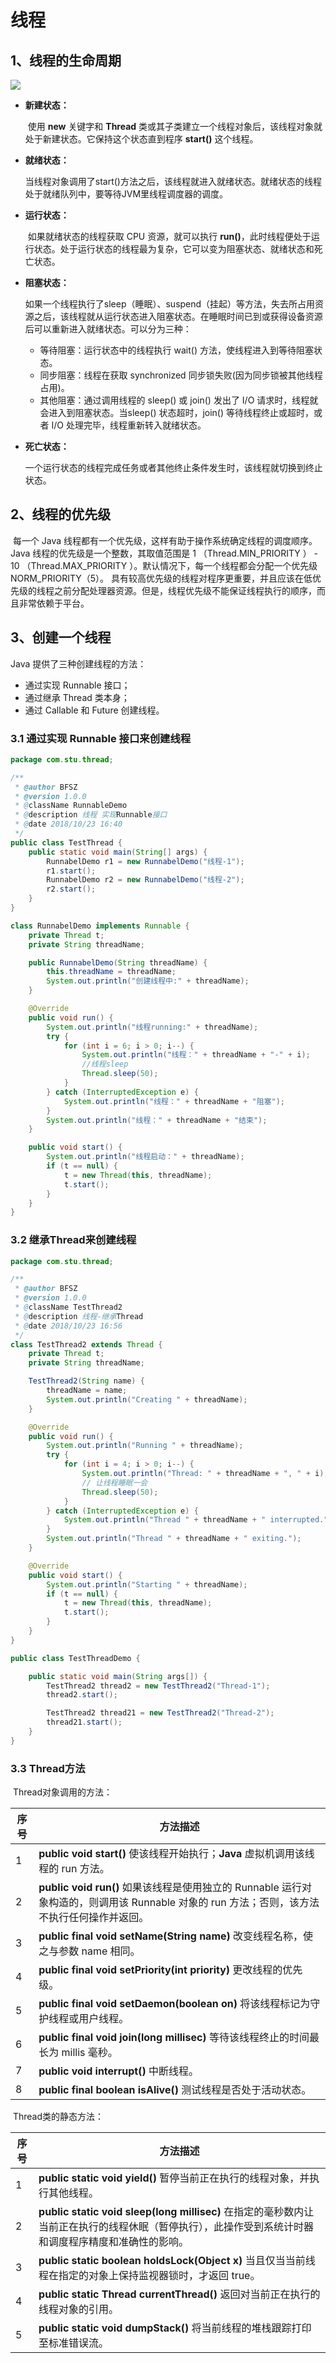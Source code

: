 # 线程

## 1、线程的生命周期 

![](https://github.com/bfsz/JavaText/blob/master/src/com/images/%E7%BA%BF%E7%A8%8B.jpg)

- **新建状态：**

  ​	使用 **new** 关键字和 **Thread** 类或其子类建立一个线程对象后，该线程对象就处于新建状态。它保持这个状态直到程序 **start()** 这个线程。

- **就绪状态：**

  ​     	当线程对象调用了start()方法之后，该线程就进入就绪状态。就绪状态的线程处于就绪队列中，要等待JVM里线程调度器的调度。

- **运行状态：**

  ​	如果就绪状态的线程获取 CPU 资源，就可以执行 **run()**，此时线程便处于运行状态。处于运行状态的线程最为复杂，它可以变为阻塞状态、就绪状态和死亡状态。

- **阻塞状态：**

  ​	如果一个线程执行了sleep（睡眠）、suspend（挂起）等方法，失去所占用资源之后，该线程就从运行状态进入阻塞状态。在睡眠时间已到或获得设备资源后可以重新进入就绪状态。可以分为三种：  

  - 等待阻塞：运行状态中的线程执行 wait() 方法，使线程进入到等待阻塞状态。 
  - 同步阻塞：线程在获取 synchronized 同步锁失败(因为同步锁被其他线程占用)。 
  - 其他阻塞：通过调用线程的 sleep() 或 join() 发出了 I/O 请求时，线程就会进入到阻塞状态。当sleep() 状态超时，join() 等待线程终止或超时，或者 I/O 处理完毕，线程重新转入就绪状态。

- **死亡状态：**

  ​	一个运行状态的线程完成任务或者其他终止条件发生时，该线程就切换到终止状态。

## 2、线程的优先级

​	每一个 Java 线程都有一个优先级，这样有助于操作系统确定线程的调度顺序。Java 线程的优先级是一个整数，其取值范围是 1 （Thread.MIN_PRIORITY ） - 10 （Thread.MAX_PRIORITY ）。默认情况下，每一个线程都会分配一个优先级 NORM_PRIORITY（5）。 具有较高优先级的线程对程序更重要，并且应该在低优先级的线程之前分配处理器资源。但是，线程优先级不能保证线程执行的顺序，而且非常依赖于平台。

## 3、创建一个线程

Java 提供了三种创建线程的方法：

-  通过实现 Runnable 接口；
-  通过继承  Thread 类本身；
- 通过 Callable 和 Future 创建线程。

###  3.1 通过实现 Runnable 接口来创建线程

```java
package com.stu.thread;

/**
 * @author BFSZ
 * @version 1.0.0
 * @className RunnableDemo
 * @description 线程 实现Runnable接口
 * @date 2018/10/23 16:40
 */
public class TestThread {
    public static void main(String[] args) {
        RunnabelDemo r1 = new RunnabelDemo("线程-1");
        r1.start();
        RunnabelDemo r2 = new RunnabelDemo("线程-2");
        r2.start();
    }
}

class RunnabelDemo implements Runnable {
    private Thread t;
    private String threadName;

    public RunnabelDemo(String threadName) {
        this.threadName = threadName;
        System.out.println("创建线程中:" + threadName);
    }

    @Override
    public void run() {
        System.out.println("线程running:" + threadName);
        try {
            for (int i = 6; i > 0; i--) {
                System.out.println("线程：" + threadName + "-" + i);
                //线程sleep
                Thread.sleep(50);
            }
        } catch (InterruptedException e) {
            System.out.println("线程：" + threadName + "阻塞");
        }
        System.out.println("线程：" + threadName + "结束");
    }

    public void start() {
        System.out.println("线程启动：" + threadName);
        if (t == null) {
            t = new Thread(this, threadName);
            t.start();
        }
    }
}

```



###  3.2 继承Thread来创建线程

```java
package com.stu.thread;

/**
 * @author BFSZ
 * @version 1.0.0
 * @className TestThread2
 * @description 线程-继承Thread
 * @date 2018/10/23 16:56
 */
class TestThread2 extends Thread {
    private Thread t;
    private String threadName;

    TestThread2(String name) {
        threadName = name;
        System.out.println("Creating " + threadName);
    }

    @Override
    public void run() {
        System.out.println("Running " + threadName);
        try {
            for (int i = 4; i > 0; i--) {
                System.out.println("Thread: " + threadName + ", " + i);
                // 让线程睡眠一会
                Thread.sleep(50);
            }
        } catch (InterruptedException e) {
            System.out.println("Thread " + threadName + " interrupted.");
        }
        System.out.println("Thread " + threadName + " exiting.");
    }

    @Override
    public void start() {
        System.out.println("Starting " + threadName);
        if (t == null) {
            t = new Thread(this, threadName);
            t.start();
        }
    }
}

public class TestThreadDemo {

    public static void main(String args[]) {
        TestThread2 thread2 = new TestThread2("Thread-1");
        thread2.start();

        TestThread2 thread21 = new TestThread2("Thread-2");
        thread21.start();
    }
}

```

### 3.3 Thread方法

​	Thread对象调用的方法：

| **序号** | **方法描述**                                                 |
| -------- | ------------------------------------------------------------ |
| 1        | **public void start()**  使该线程开始执行；**Java** 虚拟机调用该线程的 run 方法。 |
| 2        | **public void run()**  	如果该线程是使用独立的 Runnable 运行对象构造的，则调用该 Runnable 对象的 run 方法；否则，该方法不执行任何操作并返回。 |
| 3        | **public final void setName(String name)**  改变线程名称，使之与参数 name 相同。 |
| 4        | **public final void setPriority(int priority)**  更改线程的优先级。 |
| 5        | **public final void setDaemon(boolean on)**  将该线程标记为守护线程或用户线程。 |
| 6        | **public final void join(long millisec)**  等待该线程终止的时间最长为 millis 毫秒。 |
| 7        | **public void interrupt()** 中断线程。                       |
| 8        | **public final boolean isAlive()** 测试线程是否处于活动状态。 |

​	Thread类的静态方法：

| **序号** | **方法描述**                                                 |
| -------- | ------------------------------------------------------------ |
| 1        | **public static void yield()**  	暂停当前正在执行的线程对象，并执行其他线程。 |
| 2        | **public static void sleep(long millisec)**  在指定的毫秒数内让当前正在执行的线程休眠（暂停执行），此操作受到系统计时器和调度程序精度和准确性的影响。 |
| 3        | **public static boolean holdsLock(Object x)** 当且仅当当前线程在指定的对象上保持监视器锁时，才返回 true。 |
| 4        | **public static Thread currentThread()**  返回对当前正在执行的线程对象的引用。 |
| 5        | **public static void dumpStack()**  将当前线程的堆栈跟踪打印至标准错误流。 |
